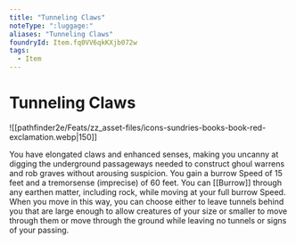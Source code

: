 ```yaml
---
title: "Tunneling Claws"
noteType: ":luggage:"
aliases: "Tunneling Claws"
foundryId: Item.fq0VV6qkKXjb072w
tags:
  - Item
---
```


# Tunneling Claws
![[pathfinder2e/Feats/zz_asset-files/icons-sundries-books-book-red-exclamation.webp|150]]

You have elongated claws and enhanced senses, making you uncanny at digging the underground passageways needed to construct ghoul warrens and rob graves without arousing suspicion. You gain a burrow Speed of 15 feet and a tremorsense (imprecise) of 60 feet. You can [[Burrow]] through any earthen matter, including rock, while moving at your full burrow Speed. When you move in this way, you can choose either to leave tunnels behind you that are large enough to allow creatures of your size or smaller to move through them or move through the ground while leaving no tunnels or signs of your passing.
